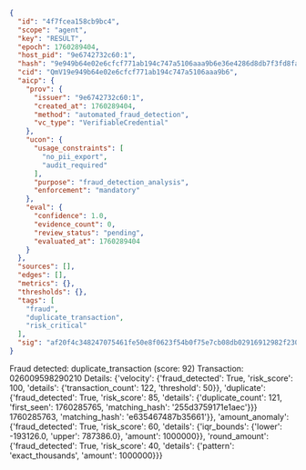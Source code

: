 ```json
{
  "id": "4f7fcea158cb9bc4",
  "scope": "agent",
  "key": "RESULT",
  "epoch": 1760289404,
  "host_pid": "9e6742732c60:1",
  "hash": "9e949b64e02e6cfcf771ab194c747a5106aaa9b6e36e4286d8db7f3fd8fac305",
  "cid": "QmV19e949b64e02e6cfcf771ab194c747a5106aaa9b6",
  "aicp": {
    "prov": {
      "issuer": "9e6742732c60:1",
      "created_at": 1760289404,
      "method": "automated_fraud_detection",
      "vc_type": "VerifiableCredential"
    },
    "ucon": {
      "usage_constraints": [
        "no_pii_export",
        "audit_required"
      ],
      "purpose": "fraud_detection_analysis",
      "enforcement": "mandatory"
    },
    "eval": {
      "confidence": 1.0,
      "evidence_count": 0,
      "review_status": "pending",
      "evaluated_at": 1760289404
    }
  },
  "sources": [],
  "edges": [],
  "metrics": {},
  "thresholds": {},
  "tags": [
    "fraud",
    "duplicate_transaction",
    "risk_critical"
  ],
  "sig": "af20f4c348247075461fe50e8f0623f54b0f75e7cb08db02916912982f2308ce"
}
```

Fraud detected: duplicate_transaction (score: 92)
Transaction: 026009598290210
Details: {'velocity': {'fraud_detected': True, 'risk_score': 100, 'details': {'transaction_count': 122, 'threshold': 50}}, 'duplicate': {'fraud_detected': True, 'risk_score': 85, 'details': {'duplicate_count': 121, 'first_seen': 1760285765, 'matching_hash': '255d3759171e1aec'}}} 1760285763, 'matching_hash': 'e635467487b35661'}}, 'amount_anomaly': {'fraud_detected': True, 'risk_score': 60, 'details': {'iqr_bounds': {'lower': -193126.0, 'upper': 787386.0}, 'amount': 1000000}}, 'round_amount': {'fraud_detected': True, 'risk_score': 40, 'details': {'pattern': 'exact_thousands', 'amount': 1000000}}}